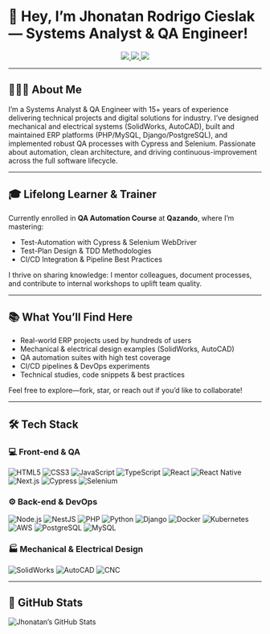 <h1>👋 Hey, I’m Jhonatan Rodrigo Cieslak — Systems Analyst & QA Engineer!</h1>
<p align="center">
  <a href="https://www.linkedin.com/in/jhonatan-cieslak">
    <img src="https://img.shields.io/badge/-LinkedIn-0077B5?style=flat-square&logo=linkedin&logoColor=white"/>
  </a>
  <a href="mailto:jhonatan.cieslak94@gmail.com">
    <img src="https://img.shields.io/badge/-Email-D14836?style=flat-square&logo=Gmail&logoColor=white"/>
  </a>
  <a href="https://github.com/jhonatancieslak">
    <img src="https://img.shields.io/badge/-GitHub-181717?style=flat-square&logo=github&logoColor=white"/>
  </a>
</p>

---

## 👨🏻‍💻 About Me

I’m a Systems Analyst & QA Engineer with 15+ years of experience delivering technical projects and digital solutions for industry. I’ve designed mechanical and electrical systems (SolidWorks, AutoCAD), built and maintained ERP platforms (PHP/MySQL, Django/PostgreSQL), and implemented robust QA processes with Cypress and Selenium. Passionate about automation, clean architecture, and driving continuous-improvement across the full software lifecycle.

---

## 🎓 Lifelong Learner & Trainer

Currently enrolled in **QA Automation Course** at **Qazando**, where I’m mastering:
- Test-Automation with Cypress & Selenium WebDriver  
- Test-Plan Design & TDD Methodologies  
- CI/CD Integration & Pipeline Best Practices  

I thrive on sharing knowledge: I mentor colleagues, document processes, and contribute to internal workshops to uplift team quality.

---

## 📚 What You’ll Find Here

- Real-world ERP projects used by hundreds of users  
- Mechanical & electrical design examples (SolidWorks, AutoCAD)  
- QA automation suites with high test coverage  
- CI/CD pipelines & DevOps experiments  
- Technical studies, code snippets & best practices  

Feel free to explore—fork, star, or reach out if you’d like to collaborate!

---

## 🛠 Tech Stack

### 💻 Front-end & QA  
![HTML5](https://img.shields.io/badge/-HTML5-333333?style=flat&logo=html5) ![CSS3](https://img.shields.io/badge/-CSS3-333333?style=flat&logo=css3) ![JavaScript](https://img.shields.io/badge/-JavaScript-333333?style=flat&logo=javascript) ![TypeScript](https://img.shields.io/badge/-TypeScript-333333?style=flat&logo=typescript) ![React](https://img.shields.io/badge/-React-333333?style=flat&logo=react) ![React Native](https://img.shields.io/badge/-React%20Native-333333?style=flat&logo=react) ![Next.js](https://img.shields.io/badge/-Next.js-333333?style=flat&logo=next.js) ![Cypress](https://img.shields.io/badge/-Cypress-333333?style=flat&logo=cypress) ![Selenium](https://img.shields.io/badge/-Selenium-333333?style=flat&logo=selenium)

### ⚙️ Back-end & DevOps  
![Node.js](https://img.shields.io/badge/-Node.js-333333?style=flat&logo=node.js) ![NestJS](https://img.shields.io/badge/-NestJS-333333?style=flat&logo=nestjs) ![PHP](https://img.shields.io/badge/-PHP-333333?style=flat&logo=php) ![Python](https://img.shields.io/badge/-Python-333333?style=flat&logo=python) ![Django](https://img.shields.io/badge/-Django-333333?style=flat&logo=django) ![Docker](https://img.shields.io/badge/-Docker-333333?style=flat&logo=docker) ![Kubernetes](https://img.shields.io/badge/-Kubernetes-333333?style=flat&logo=kubernetes) ![AWS](https://img.shields.io/badge/-AWS-333333?style=flat&logo=amazon-web-services) ![PostgreSQL](https://img.shields.io/badge/-PostgreSQL-333333?style=flat&logo=postgresql) ![MySQL](https://img.shields.io/badge/-MySQL-333333?style=flat&logo=mysql)

### 🏭 Mechanical & Electrical Design  
![SolidWorks](https://img.shields.io/badge/-SolidWorks-333333?style=flat&logo=solidworks) ![AutoCAD](https://img.shields.io/badge/-AutoCAD-333333?style=flat&logo=autocad) ![CNC](https://img.shields.io/badge/-CNC%20Programming-333333?style=flat&logo=linux)


---

## 🚀 GitHub Stats

![Jhonatan’s GitHub Stats](https://github-readme-stats.vercel.app/api?username=jhonatancieslak&show_icons=true&theme=dracula)
